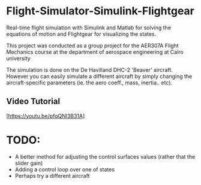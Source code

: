 # Flight-Simulator-Simulink-Flightgear
Real-time flight simulation with Simulink and Matlab for solving the equations of motion and Flightgear for visualizing the states.

This project was conducted as a group project for the AER307A Flight Mechanics course at the department of aerospace engineering at Cairo university

The simulation is done on the De Havilland DHC-2 'Beaver' aircraft. However you can easily simulate a different aircraft by simply changing the aircraft-specific parameters (ie. the aero coeff., mass, inertia.. etc).

## Video Tutorial
[https://youtu.be/pfqQNl3B31A]


# TODO:
- A better method for adjusting the control surfaces values (rather that the slider gain)
- Adding a control loop over one of states
- Perhaps try a different aircraft
